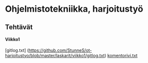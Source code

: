 # Ohjelmistotekniikka, harjoitustyö

## Tehtävät
#### Viikko1

[gitlog.txt] (https://github.com/StunneS/ot-harjoitustyo/blob/master/laskarit/viikko1/gitlog.txt)
[komentorivi.txt](https://github.com/StunneS/ot-harjoitustyo/blob/master/laskarit/viikko1/komentorivi.txt)
